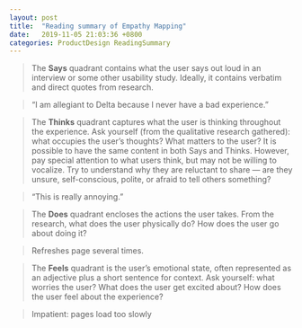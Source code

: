 ```yaml
---
layout: post
title:  "Reading summary of Empathy Mapping"
date:   2019-11-05 21:03:36 +0800
categories: ProductDesign ReadingSummary
---
```


>The **Says** quadrant contains what the user says out loud in an interview or some other usability study. Ideally, it contains verbatim and direct quotes from research.

>“I am allegiant to Delta because I never have a bad experience.”


>The **Thinks** quadrant captures what the user is thinking throughout the experience. Ask yourself (from the qualitative research gathered): what occupies the user’s thoughts? What matters to the user? It is possible to have the same content in both Says and Thinks. However, pay special attention to what users think, but may not be willing to vocalize. Try to understand why they are reluctant to share — are they unsure, self-conscious, polite, or afraid to tell others something?

>“This is really annoying.”


>The **Does** quadrant encloses the actions the user takes. From the research, what does the user physically do? How does the user go about doing it?

>Refreshes page several times.


>The **Feels** quadrant is the user’s emotional state, often represented as an adjective plus a short sentence for context. Ask yourself: what worries the user? What does the user get excited about? How does the user feel about the experience?

>Impatient: pages load too slowly
